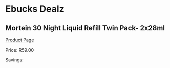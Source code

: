 
# Ebucks Dealz
## Mortein 30 Night Liquid Refill Twin Pack- 2x28ml
[Product Page](https://www.ebucks.com/web/shop/productSelected.do?prodId=602892752&catId=908607666)

Price: R59.00

Savings: 


	